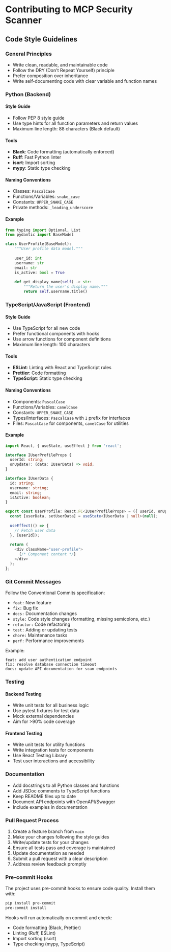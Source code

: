 # Contributing to MCP Security Scanner

## Code Style Guidelines

### General Principles
- Write clean, readable, and maintainable code
- Follow the DRY (Don't Repeat Yourself) principle
- Prefer composition over inheritance
- Write self-documenting code with clear variable and function names

### Python (Backend)

#### Style Guide
- Follow PEP 8 style guide
- Use type hints for all function parameters and return values
- Maximum line length: 88 characters (Black default)

#### Tools
- **Black**: Code formatting (automatically enforced)
- **Ruff**: Fast Python linter
- **isort**: Import sorting
- **mypy**: Static type checking

#### Naming Conventions
- Classes: `PascalCase`
- Functions/Variables: `snake_case`
- Constants: `UPPER_SNAKE_CASE`
- Private methods: `_leading_underscore`

#### Example
```python
from typing import Optional, List
from pydantic import BaseModel

class UserProfile(BaseModel):
    """User profile data model."""
    
    user_id: int
    username: str
    email: str
    is_active: bool = True
    
    def get_display_name(self) -> str:
        """Return the user's display name."""
        return self.username.title()
```

### TypeScript/JavaScript (Frontend)

#### Style Guide
- Use TypeScript for all new code
- Prefer functional components with hooks
- Use arrow functions for component definitions
- Maximum line length: 100 characters

#### Tools
- **ESLint**: Linting with React and TypeScript rules
- **Prettier**: Code formatting
- **TypeScript**: Static type checking

#### Naming Conventions
- Components: `PascalCase`
- Functions/Variables: `camelCase`
- Constants: `UPPER_SNAKE_CASE`
- Types/Interfaces: `PascalCase` with `I` prefix for interfaces
- Files: `PascalCase` for components, `camelCase` for utilities

#### Example
```typescript
import React, { useState, useEffect } from 'react';

interface IUserProfileProps {
  userId: string;
  onUpdate?: (data: IUserData) => void;
}

interface IUserData {
  id: string;
  username: string;
  email: string;
  isActive: boolean;
}

export const UserProfile: React.FC<IUserProfileProps> = ({ userId, onUpdate }) => {
  const [userData, setUserData] = useState<IUserData | null>(null);
  
  useEffect(() => {
    // Fetch user data
  }, [userId]);
  
  return (
    <div className="user-profile">
      {/* Component content */}
    </div>
  );
};
```

### Git Commit Messages

Follow the Conventional Commits specification:

- `feat:` New feature
- `fix:` Bug fix
- `docs:` Documentation changes
- `style:` Code style changes (formatting, missing semicolons, etc.)
- `refactor:` Code refactoring
- `test:` Adding or updating tests
- `chore:` Maintenance tasks
- `perf:` Performance improvements

Example:
```
feat: add user authentication endpoint
fix: resolve database connection timeout
docs: update API documentation for scan endpoints
```

### Testing

#### Backend Testing
- Write unit tests for all business logic
- Use pytest fixtures for test data
- Mock external dependencies
- Aim for >90% code coverage

#### Frontend Testing
- Write unit tests for utility functions
- Write integration tests for components
- Use React Testing Library
- Test user interactions and accessibility

### Documentation

- Add docstrings to all Python classes and functions
- Add JSDoc comments to TypeScript functions
- Keep README files up to date
- Document API endpoints with OpenAPI/Swagger
- Include examples in documentation

### Pull Request Process

1. Create a feature branch from `main`
2. Make your changes following the style guides
3. Write/update tests for your changes
4. Ensure all tests pass and coverage is maintained
5. Update documentation as needed
6. Submit a pull request with a clear description
7. Address review feedback promptly

### Pre-commit Hooks

The project uses pre-commit hooks to ensure code quality. Install them with:

```bash
pip install pre-commit
pre-commit install
```

Hooks will run automatically on commit and check:
- Code formatting (Black, Prettier)
- Linting (Ruff, ESLint)
- Import sorting (isort)
- Type checking (mypy, TypeScript)